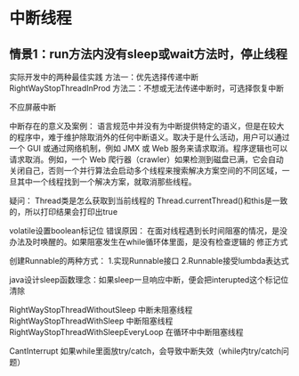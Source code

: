 # 中断线程

## 情景1：run方法内没有sleep或wait方法时，停止线程




实际开发中的两种最佳实践
方法一：优先选择传递中断RightWayStopThreadInProd
方法二：不想或无法传递中断时，可选择恢复中断

不应屏蔽中断

中断存在的意义及案例：
语言规范中并没有为中断提供特定的语义，但是在较大的程序中，难于维护除取消外的任何中断语义。取决于是什么活动，用户可以通过一个
GUI 或通过网络机制，例如 JMX 或 Web
服务来请求取消。程序逻辑也可以请求取消。例如，一个 Web
爬行器（crawler）如果检测到磁盘已满，它会自动关闭自己，否则一个并行算法会启动多个线程来搜索解决方案空间的不同区域，一旦其中一个线程找到一个解决方案，就取消那些线程。

疑问： Thread类是怎么获取到当前线程的
Thread.currentThread()和this是一致的，所以打印结果会打印出true


volatile设置boolean标记位
错误原因：
    在面对线程遇到长时间阻塞的情况，是没办法及时唤醒的。如果阻塞发生在while循环体里面，是没有检查逻辑的
修正方式




创建Runnable的两种方式：
1.实现Runnable接口
2.Runnable接受lumbda表达式

java设计sleep函数理念：如果sleep一旦响应中断，便会把interupted这个标记位清除

RightWayStopThreadWithoutSleep 中断未阻塞线程
RightWayStopThreadWithSleep 中断阻塞线程
RightWayStopThreadWithSleepEveryLoop 在循环中中断阻塞线程

CantInterrupt 如果while里面放try/catch，会导致中断失效（while内try/catch问题）
